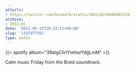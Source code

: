 ```yaml
---
alturls:
- https://twitter.com/bismark/status/206118236884963328
archive:
- 2012-05
date: '2012-05-25T20:23:11+00:00'
slug: '1337977391'
type: audio
---
```


{{< spotify album="39atgCIirIYwhiuiYdgLmM" >}}

Calm music Friday from the Braid soundtrack.


